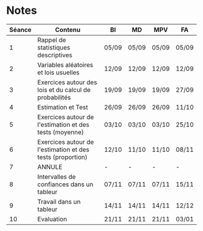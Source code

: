 # Notes

| Séance | Contenu | BI | MD | MPV | FA |
|-|-|-|-|-|-|
|  1 | Rappel de statistiques descriptives                        | 05/09 | 05/09 | 05/09 | 05/09 |
|  2 | Variables aléatoires et lois usuelles                      | 12/09 | 12/09 | 12/09 | 12/09 |
|  3 | Exercices autour des lois et du calcul de probabilités     | 19/09 | 19/09 | 19/09 | 27/09 |
|  4 | Estimation et Test                                         | 26/09 | 26/09 | 26/09 | 11/10 |
|  5 | Exercices autour de l'estimation et des tests (moyenne)    | 03/10 | 03/10 | 03/10 | 25/10 |
|  6 | Exercices autour de l'estimation et des tests (proportion) | 12/10 | 11/10 | 11/10 | 08/11 |
|  7 | ANNULE | - | - | - | - |
|  8 | Intervalles de confiances dans un tableur                  | 07/11 | 07/11 | 07/11 | 15/11 |
|  9 | Travail dans un tableur                                    | 14/11 | 14/11 | 14/11 | 12/12 |
| 10 | Evaluation                                                 | 21/11 | 21/11 | 21/11 | 03/01 |
